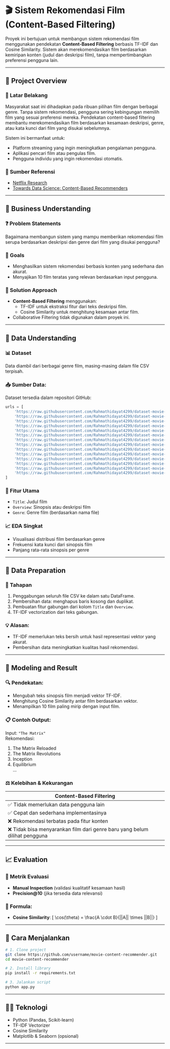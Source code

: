 
# 🎬 Sistem Rekomendasi Film (Content-Based Filtering)

Proyek ini bertujuan untuk membangun sistem rekomendasi film menggunakan pendekatan **Content-Based Filtering** berbasis TF-IDF dan Cosine Similarity. Sistem akan merekomendasikan film berdasarkan kemiripan konten (judul dan deskripsi film), tanpa mempertimbangkan preferensi pengguna lain.

---

## 📌 Project Overview

### 📖 Latar Belakang
Masyarakat saat ini dihadapkan pada ribuan pilihan film dengan berbagai genre. Tanpa sistem rekomendasi, pengguna sering kebingungan memilih film yang sesuai preferensi mereka. Pendekatan content-based filtering membantu merekomendasikan film berdasarkan kesamaan deskripsi, genre, atau kata kunci dari film yang disukai sebelumnya.

Sistem ini bermanfaat untuk:
- Platform streaming yang ingin meningkatkan pengalaman pengguna.
- Aplikasi pencari film atau pengulas film.
- Pengguna individu yang ingin rekomendasi otomatis.

### 🔗 Sumber Referensi
- [Netflix Research](https://research.netflix.com/)
- [Towards Data Science: Content-Based Recommenders](https://towardsdatascience.com/content-based-recommender-systems-1c3c72ed7c6)

---

## 💼 Business Understanding

### ❓ Problem Statements
Bagaimana membangun sistem yang mampu memberikan rekomendasi film serupa berdasarkan deskripsi dan genre dari film yang disukai pengguna?

### 🎯 Goals
- Menghasilkan sistem rekomendasi berbasis konten yang sederhana dan akurat.
- Menyajikan 10 film teratas yang relevan berdasarkan input pengguna.

### 🧩 Solution Approach
- **Content-Based Filtering** menggunakan:
  - TF-IDF untuk ekstraksi fitur dari teks deskripsi film.
  - Cosine Similarity untuk menghitung kesamaan antar film.
- Collaborative Filtering tidak digunakan dalam proyek ini.

---

## 🧾 Data Understanding

### 📊 Dataset
Data diambil dari berbagai genre film, masing-masing dalam file CSV terpisah.

### 📥 Sumber Data:
Dataset tersedia dalam repositori GitHub:

```python
urls = [
    'https://raw.githubusercontent.com/Rahmathidayat4299/dataset-movie-recomendation/master/Action.csv',
    'https://raw.githubusercontent.com/Rahmathidayat4299/dataset-movie-recomendation/master/Adventure.csv',
    'https://raw.githubusercontent.com/Rahmathidayat4299/dataset-movie-recomendation/master/Animation.csv',
    'https://raw.githubusercontent.com/Rahmathidayat4299/dataset-movie-recomendation/master/Comedy.csv',
    'https://raw.githubusercontent.com/Rahmathidayat4299/dataset-movie-recomendation/master/Crime.csv',
    'https://raw.githubusercontent.com/Rahmathidayat4299/dataset-movie-recomendation/master/Drama.csv',
    'https://raw.githubusercontent.com/Rahmathidayat4299/dataset-movie-recomendation/master/Fantasy.csv',
    'https://raw.githubusercontent.com/Rahmathidayat4299/dataset-movie-recomendation/master/Horror.csv',
    'https://raw.githubusercontent.com/Rahmathidayat4299/dataset-movie-recomendation/master/Mystery.csv',
    'https://raw.githubusercontent.com/Rahmathidayat4299/dataset-movie-recomendation/master/Music.csv',
    'https://raw.githubusercontent.com/Rahmathidayat4299/dataset-movie-recomendation/master/Romance.csv',
    'https://raw.githubusercontent.com/Rahmathidayat4299/dataset-movie-recomendation/master/Sci-Fi.csv',
    'https://raw.githubusercontent.com/Rahmathidayat4299/dataset-movie-recomendation/master/Thriller.csv',
    'https://raw.githubusercontent.com/Rahmathidayat4299/dataset-movie-recomendation/master/War.csv'
]
```

### 📑 Fitur Utama
- `Title`: Judul film
- `Overview`: Sinopsis atau deskripsi film
- `Genre`: Genre film (berdasarkan nama file)

### 📈 EDA Singkat
- Visualisasi distribusi film berdasarkan genre
- Frekuensi kata kunci dari sinopsis film
- Panjang rata-rata sinopsis per genre

---

## 🧹 Data Preparation

### 🔧 Tahapan
1. Penggabungan seluruh file CSV ke dalam satu DataFrame.
2. Pembersihan data: menghapus baris kosong dan duplikat.
3. Pembuatan fitur gabungan dari kolom `Title` dan `Overview`.
4. TF-IDF vectorization dari teks gabungan.

### 💡 Alasan:
- TF-IDF memerlukan teks bersih untuk hasil representasi vektor yang akurat.
- Pembersihan data meningkatkan kualitas hasil rekomendasi.

---

## 🧠 Modeling and Result

### 🔍 Pendekatan:
- Mengubah teks sinopsis film menjadi vektor TF-IDF.
- Menghitung Cosine Similarity antar film berdasarkan vektor.
- Menampilkan 10 film paling mirip dengan input film.

### 📋 Contoh Output:
Input: `"The Matrix"`  
Rekomendasi:
1. The Matrix Reloaded  
2. The Matrix Revolutions  
3. Inception  
4. Equilibrium  
...

### ⚖️ Kelebihan & Kekurangan
| Content-Based Filtering |
|-------------------------|
| ✅ Tidak memerlukan data pengguna lain |
| ✅ Cepat dan sederhana implementasinya |
| ❌ Rekomendasi terbatas pada fitur konten |
| ❌ Tidak bisa menyarankan film dari genre baru yang belum dilihat pengguna |

---

## 📈 Evaluation

### 📏 Metrik Evaluasi
- **Manual Inspection** (validasi kualitatif kesamaan hasil)
- **Precision@10** (jika tersedia data relevansi)

### 📐 Formula:
- **Cosine Similarity**:
  \[
  \cos(\theta) = \frac{A \cdot B}{||A|| \times ||B||}
  \]

---

## 🚀 Cara Menjalankan

```bash
# 1. Clone project
git clone https://github.com/username/movie-content-recommender.git
cd movie-content-recommender

# 2. Install library
pip install -r requirements.txt

# 3. Jalankan script
python app.py
```

---

## 👨‍💻 Teknologi
- Python (Pandas, Scikit-learn)
- TF-IDF Vectorizer
- Cosine Similarity
- Matplotlib & Seaborn (opsional)

---
